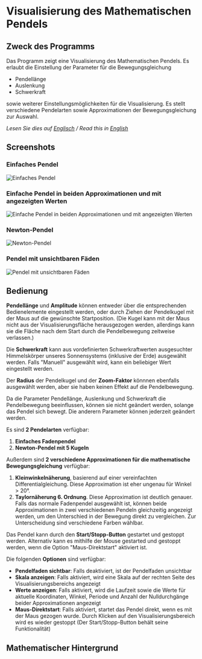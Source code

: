 # Visualisierung des Mathematischen Pendels

## Zweck des Programms

Das Programm zeigt eine Visualisierung des Mathematischen Pendels. Es erlaubt die Einstellung der Parameter für die Bewegungsgleichung
- Pendellänge
- Auslenkung
- Schwerkraft

sowie weiterer Einstellungsmöglichkeiten für die Visualisierung. Es stellt verschiedene Pendelarten sowie Approximationen der Bewegungsgleichung zur Auswahl.

*Lesen Sie dies auf [Englisch](README.md) / Read this in [English](README.md)*

## Screenshots

### Einfaches Pendel
![Einfaches Pendel](https://i.imgur.com/gKjomPu.png)

### Einfache Pendel in beiden Approximationen und mit angezeigten Werten
![Einfache Pendel in beiden Approximationen und mit angezeigten Werten](https://i.imgur.com/bBzF83o.png)

### Newton-Pendel
![Newton-Pendel](https://i.imgur.com/pVR2XCE.png)

### Pendel mit unsichtbaren Fäden
![Pendel mit unsichtbaren Fäden](https://i.imgur.com/ZgyH7l4.png)

## Bedienung

**Pendellänge** und **Amplitude** können entweder über die entsprechenden Bedienelemente eingestellt werden, oder durch Ziehen der Pendelkugel mit der Maus auf die gewünschte Startposition. (Die Kugel kann mit der Maus nicht aus der Visualisierungsfläche herausgezogen werden, allerdings kann sie die Fläche nach dem Start durch die Pendelbewegung zeitweise verlassen.)

Die **Schwerkraft** kann aus vordefinierten Schwerkraftwerten ausgesuchter Himmelskörper unseres Sonnensystems (inklusive der Erde) ausgewählt werden. Falls "Manuell" ausgewählt wird, kann ein beliebiger Wert eingestellt werden.

Der **Radius** der Pendelkugel und der **Zoom-Faktor** könnnen ebenfalls ausgewählt werden, aber sie haben keinen Effekt auf die Pendelbewegung.

Da die Parameter Pendellänge, Auslenkung und Schwerkraft die Pendelbewegung beeinflussen, können sie nicht geändert werden, solange das Pendel sich bewegt. Die anderern Parameter können jederzeit geändert werden. 

Es sind **2 Pendelarten** verfügbar:
1. **Einfaches Fadenpendel**
2. **Newton-Pendel mit 5 Kugeln**

Außerdem sind **2 verschiedene Approximationen für die mathematische Bewegungsgleichung** verfügbar:
1. **Kleinwinkelnäherung**, basierend auf einer vereinfachten Differentialgleichung. Diese Approximation ist eher ungenau für Winkel > 20°.
2. **Taylornäherung 6. Ordnung**. Diese Approximation ist deutlich genauer.
Falls das normale Fadenpendel ausgewählt ist, können beide Approximationen in zwei verschiedenen Pendeln gleichzeitig angezeigt werden, um den Unterschied in der Bewegung direkt zu vergleichen. Zur Unterscheidung sind verschiedene Farben wählbar.

Das Pendel kann durch den **Start/Stopp-Button** gestartet und gestoppt werden. Alternativ kann es mithilfe der Mouse gestarted und gestoppt werden, wenn die Option "Maus-Direktstart" aktiviert ist.

Die folgenden **Optionen** sind verfügbar:
- **Pendelfaden sichtbar**: Falls deaktiviert, ist der Pendelfaden unsichtbar
- **Skala anzeigen**: Falls aktiviert, wird eine Skala auf der rechten Seite des Visualisierungsbereichs angezeigt
- **Werte anzeigen**: Falls aktiviert, wird die Laufzeit sowie die Werte für aktuelle Koordinaten, Winkel, Periode und Anzahl der Nulldurchgänge beider Approximationen angezeigt
- **Maus-Direktstart**: Falls aktiviert, startet das Pendel direkt, wenn es mit der Maus gezogen wurde. Durch Klicken auf den Visualisierungsbereich wird es wieder gestoppt (Der Start/Stopp-Button behält seine Funktionalität)

## Mathematischer Hintergrund
